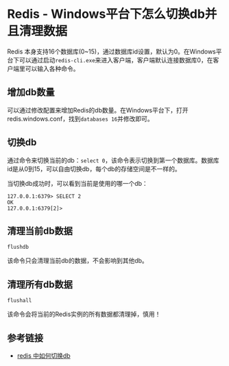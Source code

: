 # Redis - Windows平台下怎么切换db并且清理数据

Redis 本身支持16个数据库(0~15)，通过数据库id设置，默认为0。在Windows平台下可以通过启动`redis-cli.exe`来进入客户端，客户端默认连接数据库0，在客户端里可以输入各种命令。

## 增加db数量

可以通过修改配置来增加Redis的db数量。在Windows平台下，打开redis.windows.conf，找到`databases 16`并修改即可。
<!--more-->

## 切换db

通过命令来切换当前的db：`select 0`，该命令表示切换到第一个数据库。数据库id是从0到15，可以自由切换db，每个db的存储空间是不一样的。

当切换db成功时，可以看到当前是使用的哪一个db：
```
127.0.0.1:6379> SELECT 2
OK
127.0.0.1:6379[2]>
```

## 清理当前db数据

```
flushdb
```
该命令只会清理当前db的数据，不会影响到其他db。

## 清理所有db数据

```
flushall
```
该命令会将当前的Redis实例的所有数据都清理掉，慎用！

## 参考链接

* [redis 中如何切换db](https://www.cnblogs.com/oxspirt/p/6529791.html)